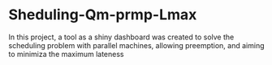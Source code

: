 # Sheduling-Qm-prmp-Lmax
In this project, a tool as a shiny dashboard was created to solve the scheduling problem with parallel machines, allowing preemption, and aiming to minimiza the maximum lateness
